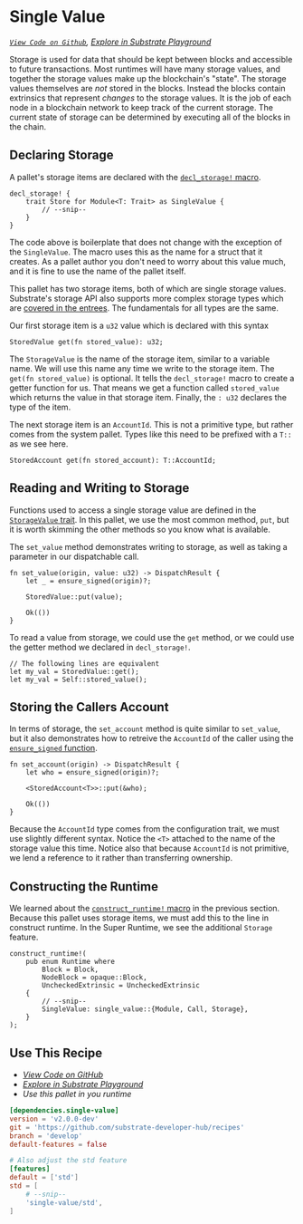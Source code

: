 # Single Value

_[`View Code on Github`](https://github.com/substrate-developer-hub/recipes/tree/master/pallets/single-value), [Explore in Substrate Playground](https://playground-staging.substrate.dev/?deploy=recipes&files=/home/substrate/workspace/pallets/single-value/src/lib.rs)_

Storage is used for data that should be kept between blocks and accessible to future transactions.
Most runtimes will have many storage values, and together the storage values make up the
blockchain's "state". The storage values themselves are _not_ stored in the blocks. Instead the
blocks contain extrinsics that represent _changes_ to the storage values. It is the job of each node
in a blockchain network to keep track of the current storage. The current state of storage can be
determined by executing all of the blocks in the chain.

## Declaring Storage

A pallet's storage items are declared with the
[`decl_storage!` macro](https://crates.parity.io/frame_support/macro.decl_storage.html).

```rust, ignore
decl_storage! {
    trait Store for Module<T: Trait> as SingleValue {
        // --snip--
    }
}
```

The code above is boilerplate that does not change with the exception of the `SingleValue`. The
macro uses this as the name for a struct that it creates. As a pallet author you don't need to worry
about this value much, and it is fine to use the name of the pallet itself.

This pallet has two storage items, both of which are single storage values. Substrate's storage API
also supports more complex storage types which are
[covered in the entrees](../3-entrees/storage-api/index.md). The fundamentals for all types are
the same.

Our first storage item is a `u32` value which is declared with this syntax

```rust, ignore
StoredValue get(fn stored_value): u32;
```

The `StorageValue` is the name of the storage item, similar to a variable name. We will use this
name any time we write to the storage item. The `get(fn stored_value)` is optional. It tells the
`decl_storage!` macro to create a getter function for us. That means we get a function called
`stored_value` which returns the value in that storage item. Finally, the `: u32` declares the type
of the item.

The next storage item is an `AccountId`. This is not a primitive type, but rather comes from the
system pallet. Types like this need to be prefixed with a `T::` as we see here.

```rust, ignore
StoredAccount get(fn stored_account): T::AccountId;
```

## Reading and Writing to Storage

Functions used to access a single storage value are defined in the
[`StorageValue` trait](https://crates.parity.io/frame_support/storage/trait.StorageValue.html). In
this pallet, we use the most common method, `put`, but it is worth skimming the other methods so you
know what is available.

The `set_value` method demonstrates writing to storage, as well as taking a parameter in our
dispatchable call.

```rust, ignore
fn set_value(origin, value: u32) -> DispatchResult {
	let _ = ensure_signed(origin)?;

	StoredValue::put(value);

	Ok(())
}
```

To read a value from storage, we could use the `get` method, or we could use the getter method we
declared in `decl_storage!`.

```rust, ignore
// The following lines are equivalent
let my_val = StoredValue::get();
let my_val = Self::stored_value();
```

## Storing the Callers Account

In terms of storage, the `set_account` method is quite similar to `set_value`, but it also
demonstrates how to retreive the `AccountId` of the caller using the
[`ensure_signed` function](https://crates.parity.io/frame_system/fn.ensure_signed.html).

```rust, ignore
fn set_account(origin) -> DispatchResult {
	let who = ensure_signed(origin)?;

	<StoredAccount<T>>::put(&who);

	Ok(())
}
```

Because the `AccountId` type comes from the configuration trait, we must use slightly different
syntax. Notice the `<T>` attached to the name of the storage value this time. Notice also that
because `AccountId` is not primitive, we lend a reference to it rather than transferring ownership.

## Constructing the Runtime

We learned about the
[`construct_runtime!` macro](https://crates.parity.io/frame_support/macro.construct_runtime.html) in
the previous section. Because this pallet uses storage items, we must add this to the line in
construct runtime. In the Super Runtime, we see the additional `Storage` feature.

```rust, ignore
construct_runtime!(
	pub enum Runtime where
		Block = Block,
		NodeBlock = opaque::Block,
		UncheckedExtrinsic = UncheckedExtrinsic
	{
		// --snip--
		SingleValue: single_value::{Module, Call, Storage},
	}
);
```

## Use This Recipe
* _[View Code on GitHub](https://github.com/substrate-developer-hub/recipes/tree/master/pallets/single-value)_
* _[Explore in Substrate Playground](https://playground-staging.substrate.dev/?deploy=recipes&files=/home/substrate/workspace/pallets/single-value/src/lib.rs)_
* _Use this pallet in you runtime_

```toml
[dependencies.single-value]
version = 'v2.0.0-dev'
git = 'https://github.com/substrate-developer-hub/recipes'
branch = 'develop'
default-features = false

# Also adjust the std feature
[features]
default = ['std']
std = [
    # --snip--
    'single-value/std',
]
```
